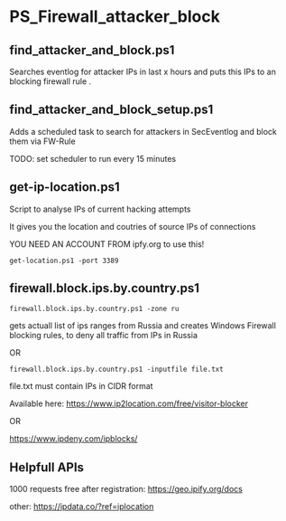 # PS_Firewall_attacker_block



## find_attacker_and_block.ps1

Searches eventlog for attacker IPs in last x hours 
and puts this IPs to an blocking firewall rule .


## find_attacker_and_block_setup.ps1

Adds a scheduled task to search for attackers in SecEventlog and block them via FW-Rule

TODO: set scheduler to run every 15 minutes

## get-ip-location.ps1

Script to analyse IPs of current hacking attempts

It gives you the location and coutries of source IPs of connections

YOU NEED AN ACCOUNT FROM ipfy.org to use this!

```get-location.ps1 -port 3389```


## firewall.block.ips.by.country.ps1



```firewall.block.ips.by.country.ps1 -zone ru```

gets actuall list of ips ranges from Russia and creates Windows Firewall blocking rules, to deny all traffic from IPs in Russia


OR

```firewall.block.ips.by.country.ps1 -inputfile file.txt```

file.txt must contain IPs in CIDR format


Available here:
https://www.ip2location.com/free/visitor-blocker

OR 

https://www.ipdeny.com/ipblocks/


## Helpfull APIs

1000 requests free after registration:
https://geo.ipify.org/docs


other: 
https://ipdata.co/?ref=iplocation
